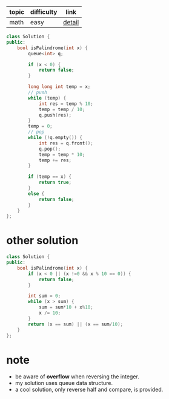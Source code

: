 | topic | difficulty | link |
| ---   | ---        | ---  |
| math | easy | [detail](https://leetcode.com/problems/palindrome-number/) |

```c++
class Solution {
public:
    bool isPalindrome(int x) {
        queue<int> q;

        if (x < 0) {
            return false;
        }

        long long int temp = x;
        // push
        while (temp) {
            int res = temp % 10;
            temp = temp / 10;
            q.push(res);
        }
        temp = 0;
        // pop
        while (!q.empty()) {
            int res = q.front();
            q.pop();
            temp = temp * 10;
            temp += res;
        }

        if (temp == x) {
            return true;
        }
        else {
            return false;
        }
    }
};
```

# other solution
```c++
class Solution {
public:
    bool isPalindrome(int x) {
        if (x < 0 || (x !=0 && x % 10 == 0)) {
            return false;
        }

        int sum = 0;
        while (x > sum) {
            sum = sum*10 + x%10;
            x /= 10;
        }
        return (x == sum) || (x == sum/10);
    }
};
```

# note
- be aware of **overflow** when reversing the integer.
- my solution uses queue data structure.
- a cool solution, only reverse half and compare, is provided.
